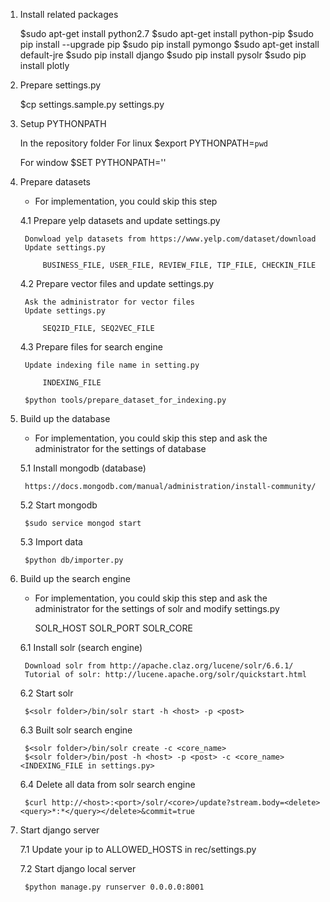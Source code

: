 
1. Install related packages

    $sudo apt-get install python2.7
    $sudo apt-get install python-pip
    $sudo pip install --upgrade pip
    $sudo pip install pymongo
    $sudo apt-get install default-jre
    $sudo pip install django
    $sudo pip install pysolr
    $sudo pip install plotly


2. Prepare settings.py

    $cp settings.sample.py settings.py


3. Setup PYTHONPATH

    In the repository folder
    For linux
    $export PYTHONPATH=`pwd`

    For window
    $SET PYTHONPATH='<repository folder>'


4. Prepare datasets

    * For implementation, you could skip this step

    4.1 Prepare yelp datasets and update settings.py

        Donwload yelp datasets from https://www.yelp.com/dataset/download
        Update settings.py
        
            BUSINESS_FILE, USER_FILE, REVIEW_FILE, TIP_FILE, CHECKIN_FILE

    4.2 Prepare vector files and update settings.py

        Ask the administrator for vector files
        Update settings.py

            SEQ2ID_FILE, SEQ2VEC_FILE

    4.3 Prepare files for search engine

        Update indexing file name in setting.py

            INDEXING_FILE

        $python tools/prepare_dataset_for_indexing.py



5. Build up the database

    * For implementation, you could skip this step and
      ask the administrator for the settings of database

    5.1 Install mongodb (database)

        https://docs.mongodb.com/manual/administration/install-community/

    5.2 Start mongodb

        $sudo service mongod start

    5.3 Import data

        $python db/importer.py


6. Build up the search engine

    * For implementation, you could skip this step and
      ask the administrator for the settings of solr and modify settings.py

        SOLR_HOST
        SOLR_PORT
        SOLR_CORE

    6.1 Install solr (search engine)

        Download solr from http://apache.claz.org/lucene/solr/6.6.1/
        Tutorial of solr: http://lucene.apache.org/solr/quickstart.html

    6.2 Start solr

        $<solr folder>/bin/solr start -h <host> -p <post>

    6.3 Built solr search engine

        $<solr folder>/bin/solr create -c <core_name>
        $<solr folder>/bin/post -h <host> -p <post> -c <core_name> <INDEXING_FILE in settings.py>

    6.4 Delete all data from solr search engine

        $curl http://<host>:<port>/solr/<core>/update?stream.body=<delete><query>*:*</query></delete>&commit=true


7. Start django server

    7.1 Update your ip to ALLOWED_HOSTS in rec/settings.py

    7.2 Start django local server

        $python manage.py runserver 0.0.0.0:8001

